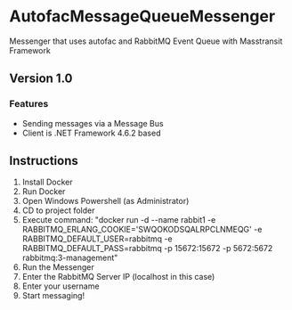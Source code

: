 # AutofacMessageQueueMessenger
Messenger that uses autofac and RabbitMQ Event Queue with Masstransit Framework

## Version 1.0
### Features
 - Sending messages via a Message Bus
 - Client is .NET Framework 4.6.2 based

## Instructions
 1. Install Docker
 2. Run Docker
 3. Open Windows Powershell (as Administrator)
 4. CD to project folder
 5. Execute command: "docker run -d --name rabbit1 -e RABBITMQ_ERLANG_COOKIE='SWQOKODSQALRPCLNMEQG' -e RABBITMQ_DEFAULT_USER=rabbitmq -e RABBITMQ_DEFAULT_PASS=rabbitmq -p 15672:15672 -p 5672:5672 rabbitmq:3-management"
 6. Run the Messenger
 7. Enter the RabbitMQ Server IP (localhost in this case)
 8. Enter your username
 9. Start messaging!
